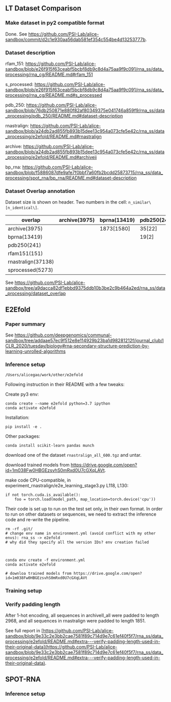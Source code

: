 

## LT Dataset Comparison

### Make dataset in py2 compatible format

Done. See https://github.com/PSI-Lab/alice-sandbox/commit/d2c1e930aa56dab581ef354c554be4d13253777b.


### Dataset description

rfam_151: https://github.com/PSI-Lab/alice-sandbox/blob/e26f915f63ceabf5bcbf8db9c8d4a75aa9f9c091/rna_ss/data_processing/rna_cg/README.md#rfam_151

s_processed: https://github.com/PSI-Lab/alice-sandbox/blob/e26f915f63ceabf5bcbf8db9c8d4a75aa9f9c091/rna_ss/data_processing/rna_cg/README.md#s_processed

pdb_250: https://github.com/PSI-Lab/alice-sandbox/blob/76db250871e880f82af80349375e041746a859f9/rna_ss/data_processing/pdb_250/README.md#dataset-description


rnastralign: https://github.com/PSI-Lab/alice-sandbox/blob/a24db2ad855fb893b15dee13c954a073cfe5e42c/rna_ss/data_processing/e2efold/README.md#rnastralign

archive: https://github.com/PSI-Lab/alice-sandbox/blob/a24db2ad855fb893b15dee13c954a073cfe5e42c/rna_ss/data_processing/e2efold/README.md#archiveii

bp_rna: https://github.com/PSI-Lab/alice-sandbox/blob/f5886087dfe9afe7f0bbf7a60fb2bcdd25873715/rna_ss/data_processing/spot_rna/bp_rna/README.md#dataset-description

### Dataset Overlap annotation

Dataset size is shown on header. Two numbers in the cell: `n_similar\[n_identical\]`.

| overlap            | archive(3975) | bprna(13419) | pdb250(241) | rfam151(151) | rnastralign(37138) | sprocessed(5273) |
|--------------------|---------------|--------------|-------------|--------------|--------------------|------------------|
| archive(3975)      |               | 1873[1580]   | 35[22]      | 15[10]       | 13940[3796]        | 2029[1266]       |
| bprna(13419)       |               |              | 19[2]       | 120[60]      | 2000[1310]         | 1066[636]        |
| pdb250(241)        |               |              |             | 1[0]         | 55[22]             | 92[32]           |
| rfam151(151)       |               |              |             |              | 14[8]              | 6[2]             |
| rnastralign(37138) |               |              |             |              |                    | 1438[574]        |
| sprocessed(5273)   |               |              |             |              |                    |                  |

See https://github.com/PSI-Lab/alice-sandbox/tree/a9dacca82df1ebbd9375ddb10b3be2c9b464a2ed/rna_ss/data_processing/dataset_overlap


## E2Efold

### Paper summary

See https://github.com/deepgenomics/communal-sandbox/tree/addaae57ec9f512e8e114929b23ba1d98281212f/journal_club/ICLR_2020/tuesday/biology#rna-secondary-structure-prediction-by-learning-unrolled-algorithms

### Inference setup

`/Users/alicegao/work/other/e2efold`

Following instruction in their README with a few tweaks:

Create py3 env:

```
conda create --name e2efold python=3.7 ipython
conda activate e2efold
```

Installation:

```
pip install -e .
```

Other packages:

```
conda install scikit-learn pandas munch
```

download one of the dataset `rnastralign_all_600.tgz` and untar.

download trained models from https://drive.google.com/open?id=1m038Fw0HBGEzsvhS0mRxd0U7cGXqLAVt.

make code CPU-compatible, in experiment_rnastralign/e2e_learning_stage3.py L118, L130:

```
if not torch.cuda.is_available():
    foo = torch.load(model_path, map_location=torch.device('cpu'))
```


Their code is set up to run on the test set only, in their own format.
In order to run on other datasets or sequences, we need to extract the inference code and re-write the pipeline.



```
rm -rf .git/
# change env name in environment.yml (avoid conflict with my other envs): rna_ss -> e2efold
# why did they specify all the version IDs? env creation failed



conda env create -f environment.yml
conda activate e2efold

# downloa trained models from https://drive.google.com/open?id=1m038Fw0HBGEzsvhS0mRxd0U7cGXqLAVt
```


### Training setup

### Verify padding length

After 1-hot encoding,
all sequences in archiveII_all were padded to length 2968,
and all sequences in rnastralign were padded to length 1851.

See full report in [https://github.com/PSI-Lab/alice-sandbox/blob/9e33c2e3bb2cae7581f89c714d9e7c61ef40f5f7/rna_ss/data_processing/e2efold/README.md#extra---verify-padding-length-used-in-their-original-data](https://github.com/PSI-Lab/alice-sandbox/blob/9e33c2e3bb2cae7581f89c714d9e7c61ef40f5f7/rna_ss/data_processing/e2efold/README.md#extra---verify-padding-length-used-in-their-original-data).


## SPOT-RNA

### Inference setup

